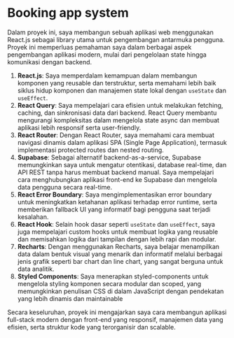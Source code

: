 # Booking app system

Dalam proyek ini, saya membangun sebuah aplikasi web menggunakan React.js sebagai library utama untuk pengembangan antarmuka pengguna. Proyek ini memperluas pemahaman saya dalam berbagai aspek pengembangan aplikasi modern, mulai dari pengelolaan state hingga komunikasi dengan backend.

1. **React.js**: Saya memperdalam kemampuan dalam membangun komponen yang reusable dan terstruktur, serta memahami lebih baik siklus hidup komponen dan manajemen state lokal dengan `useState` dan `useEffect`.
2. **React Query**: Saya mempelajari cara efisien untuk melakukan fetching, caching, dan sinkronisasi data dari backend. React Query membantu mengurangi kompleksitas dalam mengelola state async dan membuat aplikasi lebih responsif serta user-friendly.
3. **React Router**: Dengan React Router, saya memahami cara membuat navigasi dinamis dalam aplikasi SPA (Single Page Application), termasuk implementasi protected routes dan nested routing.
4. **Supabase**: Sebagai alternatif backend-as-a-service, Supabase memungkinkan saya untuk mengatur otentikasi, database real-time, dan API REST tanpa harus membuat backend manual. Saya mempelajari cara menghubungkan aplikasi front-end ke Supabase dan mengelola data pengguna secara real-time.
5. **React Error Boundary**: Saya mengimplementasikan error boundary untuk meningkatkan ketahanan aplikasi terhadap error runtime, serta memberikan fallback UI yang informatif bagi pengguna saat terjadi kesalahan.
6. **React Hook**: Selain hook dasar seperti `useState` dan `useEffect`, saya juga mempelajari custom hooks untuk membuat logika yang reusable dan memisahkan logika dari tampilan dengan lebih rapi dan modular.
7. **Recharts**: Dengan menggunakan Recharts, saya belajar menampilkan data dalam bentuk visual yang menarik dan informatif melalui berbagai jenis grafik seperti bar chart dan line chart, yang sangat berguna untuk data analitik.
8. **Styled Components**: Saya menerapkan styled-components untuk mengelola styling komponen secara modular dan scoped, yang memungkinkan penulisan CSS di dalam JavaScript dengan pendekatan yang lebih dinamis dan maintainable

Secara keseluruhan, proyek ini mengajarkan saya cara membangun aplikasi full-stack modern dengan front-end yang responsif, manajemen data yang efisien, serta struktur kode yang terorganisir dan scalable.